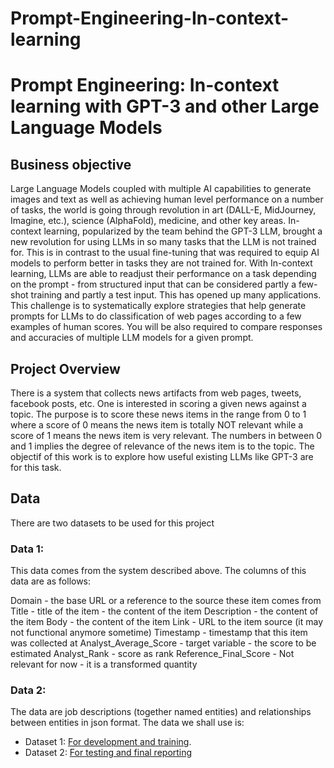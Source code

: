 # Prompt-Engineering-In-context-learning

# Prompt Engineering: In-context learning with GPT-3 and other Large Language Models 

## Business objective  

Large Language Models coupled with multiple AI capabilities to generate images and text as well as achieving human level performance on a number of tasks, the world is going through revolution in art (DALL-E, MidJourney, Imagine, etc.), science (AlphaFold), medicine, and other key areas. 
In-context learning, popularized by the team behind the GPT-3 LLM, brought a new revolution for using LLMs in so many tasks that the LLM is not trained for. This is in contrast to the usual fine-tuning that was required to equip AI models to perform better in tasks they are not trained for. 
With In-context learning, LLMs are able to readjust their performance on a task depending on the prompt - from structured input that can be considered partly a few-shot training and partly a test input. This has opened up many applications.  
This challenge is to systematically explore strategies that help generate prompts for LLMs to do classification of web pages according to a few examples of human scores. You will be also required to compare responses and accuracies of multiple LLM models for a given prompt.  

## Project Overview
There is a system that collects news artifacts from web pages, tweets, facebook posts, etc. One is interested in scoring a given news against a topic. The purpose is to score these news items in the range from 0 to 1 where a score of 0 means the news item is totally NOT relevant while a score of 1 means the news item is very relevant. The numbers in between 0 and 1 implies the  degree of relevance of the news item is to the topic. 
The objectif of this work is to explore how useful existing LLMs like GPT-3 are for this task.

## Data
There are two datasets to be used for this project

### Data 1:

This data comes from the system described above. The columns of this data are as follows:

Domain - the base URL or a reference to the source these item comes from 
Title - title of the item - the content of the item
Description - the content of the item
Body - the content of the item
Link - URL to the item source (it may not functional anymore sometime)
Timestamp - timestamp that this item was collected at
Analyst_Average_Score -  target variable - the score to be estimated 
Analyst_Rank - score as rank
Reference_Final_Score - Not relevant for now - it is a transformed quantity


### Data 2:
The data are job descriptions (together named entities)  and  relationships between entities in json format.
The data we shall use is:
 - Dataset 1: [For development and training](https://github.com/walidamamou/relation_extraction_transformer/blob/main/relations_dev.txt).
 - Dataset 2: [For testing and final reporting](https://github.com/walidamamou/relation_extraction_transformer/blob/main/relations_test.txt)


